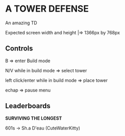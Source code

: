 # A TOWER DEFENSE

An amazing TD

Expected screen width and height |=> 1366px by 768px

## Controls
B										=> enter Build mode

N/V while in build mode					=> select tower

left click/enter while in build mode	=> place tower

echap									=> pause menu

## Leaderboards
**SURVIVING THE LONGEST**

601s -> Sh.a D'eau (CuteWaterKitty)